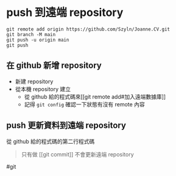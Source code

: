 # push 到遠端 repository
```
git remote add origin https://github.com/Szyln/Joanne.CV.git
git branch -M main
git push -u origin main
git push
```


## 在 github 新增 repository
- 新建 repository
- 從本機 repository 建立
	- 從 github 給的程式碼來[[git remote add#加入遠端數據庫]]
	- 記得 `git config` 確認一下狀態有沒有 remote 內容

## push 更新資料到遠端 repository
從 github 給的程式碼的第二行程式碼

>只有做 [[git commit]] 不會更新遠端 repository

#git